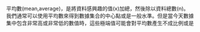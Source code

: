 平均數(mean,average)，是將資料感興趣的值(x)加總，然後除以資料總數(n)。
我們通常可以使用平均數來得到數據集合的中心點或是一般水準。但是當今天數據集中包含非常高或非常低的數值時，這些極端值可能會對平均數產生不成比例或是